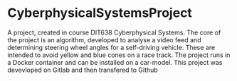 # CyberphysicalSystemsProject
A project, created in course DIT638 Cyberphysical Systems. 
The core of the project is an algorithm, developed to analyse a video feed and determining steering wheel angles for a self-driving vehicle. 
These are intended to avoid yellow and blue cones on a race track. 
The project runs in a Docker container and can be installed on a car-model.
This project was devevloped on Gitlab and then transfered to Github
